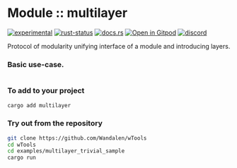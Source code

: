 <!-- {{# generate.module_header{} #}} -->

# Module :: multilayer
[![experimental](https://raster.shields.io/static/v1?label=stability&message=experimental&color=orange&logoColor=eee)](https://github.com/emersion/stability-badges#experimental) [![rust-status](https://github.com/Wandalen/wTools/actions/workflows/ModuleModInterfacePush.yml/badge.svg)](https://github.com/Wandalen/wTools/actions/workflows/ModuleModInterfacePush.yml) [![docs.rs](https://img.shields.io/docsrs/multilayer?color=e3e8f0&logo=docs.rs)](https://docs.rs/multilayer) [![Open in Gitpod](https://raster.shields.io/static/v1?label=try&message=online&color=eee&logo=gitpod&logoColor=eee)](https://gitpod.io/#RUN_PATH=.,SAMPLE_FILE=sample%2Frust%2Fmultilayer_trivial_sample%2Fsrc%2Fmain.rs,RUN_POSTFIX=--example%20multilayer_trivial_sample/https://github.com/Wandalen/wTools) [![discord](https://img.shields.io/discord/872391416519737405?color=eee&logo=discord&logoColor=eee&label=ask)](https://discord.gg/m3YfbXpUUY)

Protocol of modularity unifying interface of a module and introducing layers.

### Basic use-case.

```ignore
```
<!-- xxx : rewrite -->

### To add to your project

```sh
cargo add multilayer
```

### Try out from the repository

```sh
git clone https://github.com/Wandalen/wTools
cd wTools
cd examples/multilayer_trivial_sample
cargo run
```
